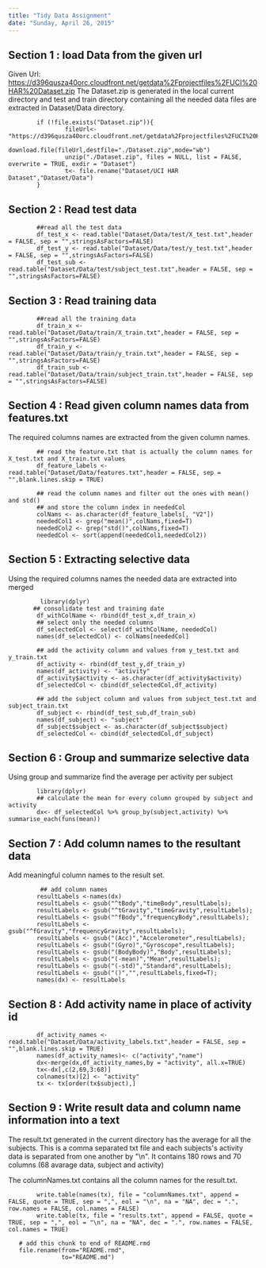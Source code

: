 ```yaml
---
title: "Tidy Data Assignment"
date: "Sunday, April 26, 2015"
---
```


## Section 1 : load Data from the given url 
Given Url: https://d396qusza40orc.cloudfront.net/getdata%2Fprojectfiles%2FUCI%20HAR%20Dataset.zip 
The Dataset.zip is generated in the local current directory and test and train directory containing all the needed data files are extracted in Dataset/Data directory.
```{r loadData,echo=TRUE}
        if (!file.exists("Dataset.zip")){
                fileUrl<-"https://d396qusza40orc.cloudfront.net/getdata%2Fprojectfiles%2FUCI%20HAR%20Dataset.zip"
                download.file(fileUrl,destfile="./Dataset.zip",mode="wb")              
                unzip("./Dataset.zip", files = NULL, list = FALSE, overwrite = TRUE, exdir = "Dataset")
                t<- file.rename("Dataset/UCI HAR Dataset","Dataset/Data")
        }
```

## Section 2 : Read test data
```{r readTestData,echo=TRUE}
        ##read all the test data
        df_test_x <- read.table("Dataset/Data/test/X_test.txt",header = FALSE, sep = "",stringsAsFactors=FALSE)
        df_test_y <- read.table("Dataset/Data/test/y_test.txt",header = FALSE, sep = "",stringsAsFactors=FALSE)
        df_test_sub <- read.table("Dataset/Data/test/subject_test.txt",header = FALSE, sep = "",stringsAsFactors=FALSE)
```

## Section 3 : Read training data
```{r readTrainData,echo=TRUE}
        ##read all the training data
        df_train_x <- read.table("Dataset/Data/train/X_train.txt",header = FALSE, sep = "",stringsAsFactors=FALSE)
        df_train_y <- read.table("Dataset/Data/train/y_train.txt",header = FALSE, sep = "",stringsAsFactors=FALSE)
        df_train_sub <- read.table("Dataset/Data/train/subject_train.txt",header = FALSE, sep = "",stringsAsFactors=FALSE)
```

## Section 4 : Read given column names data from features.txt 
The required columns names are extracted from the given column names.
```{r readcolumnNames,echo=TRUE}               
        ## read the feature.txt that is actually the column names for X_test.txt and X_train.txt values
        df_feature_labels <- read.table("Dataset/Data/features.txt",header = FALSE, sep = "",blank.lines.skip = TRUE)
        
        ## read the column names and filter out the ones with mean() and std() 
        ## and store the column index in neededCol
        colNams <- as.character(df_feature_labels[, "V2"])
        neededCol1 <- grep("mean()",colNams,fixed=T)
        neededCol2 <- grep("std()",colNams,fixed=T)
        neededCol <- sort(append(neededCol1,neededCol2))
```

## Section 5 : Extracting selective data 
Using the required columns names the needed data are extracted into merged
```{r extractAndMergetData,echo=TRUE, message=F, warning=F} 
         library(dplyr)
       ## consolidate test and training date
        df_withColName <- rbind(df_test_x,df_train_x)
        ## select only the needed columns
        df_selectedCol <- select(df_withColName, neededCol)
        names(df_selectedCol) <- colNams[neededCol]
 
        ## add the activity column and values from y_test.txt and y_train.txt
        df_activity <- rbind(df_test_y,df_train_y)
        names(df_activity) <- "activity"
        df_activity$activity <- as.character(df_activity$activity)
        df_selectedCol <- cbind(df_selectedCol,df_activity)

        ## add the subject column and values from subject_test.txt and subject_train.txt
        df_subject <- rbind(df_test_sub,df_train_sub)
        names(df_subject) <- "subject"
        df_subject$subject <- as.character(df_subject$subject)
        df_selectedCol <- cbind(df_selectedCol,df_subject)
```

## Section 6 : Group and summarize selective data 
Using group and summarize find the average per activity per subject
```{r groupAndSummarise,echo=TRUE, message=F, warning=F} 
        library(dplyr)
        ## calculate the mean for every column grouped by subject and activity
        dx<- df_selectedCol %>% group_by(subject,activity) %>% summarise_each(funs(mean))

```

## Section 7 : Add column names to the resultant data 
Add meaningful column names to the result set.
```{r addColumnNames,echo=TRUE} 
         ## add column names
        resultLabels <-names(dx)
        resultLabels <- gsub("^tBody","timeBody",resultLabels);
        resultLabels <- gsub("^tGravity","timeGravity",resultLabels);
        resultLabels <- gsub("^fBody","frequencyBody",resultLabels);
        resultLabels <- gsub("^fGravity","frequencyGravity",resultLabels);
        resultLabels <- gsub("(Acc)","Accelerometer",resultLabels);
        resultLabels <- gsub("(Gyro)","Gyroscope",resultLabels);
        resultLabels <- gsub("(BodyBody)","Body",resultLabels);
        resultLabels <- gsub("(-mean)","Mean",resultLabels);
        resultLabels <- gsub("(-std)","Standard",resultLabels);
        resultLabels <- gsub("()","",resultLabels,fixed=T);
        names(dx) <- resultLabels

```

## Section 8 : Add activity name in place of activity id 
```{r addactivityNames,echo=TRUE} 
        df_activity_names <- read.table("Dataset/Data/activity_labels.txt",header = FALSE, sep = "",blank.lines.skip = TRUE)
        names(df_activity_names)<- c("activity","name")
        dx<-merge(dx,df_activity_names,by = "activity", all.x=TRUE)
        tx<-dx[,c(2,69,3:68)]
        colnames(tx)[2] <- "activity"
        tx <- tx[order(tx$subject),]

```

## Section 9 : Write result data and column name information into a text 
The result.txt generated in the current directory has the average for all the subjects. This is a comma separated txt file and each subjects's activity data is separated from one another by "\\n". It contains 180 rows and 70 columns (68 avarage data, subject and activity)

The columnNames.txt contains all the column names for the result.txt.
```{r writeFiles,echo=TRUE}         
        write.table(names(tx), file = "columnNames.txt", append = FALSE, quote = TRUE, sep = ",", eol = "\n", na = "NA", dec = ".", row.names = FALSE, col.names = FALSE)
        write.table(tx, file = "results.txt", append = FALSE, quote = TRUE, sep = ",", eol = "\n", na = "NA", dec = ".", row.names = FALSE, col.names = TRUE)
```

```{r, include=FALSE}
   # add this chunk to end of README.rmd
   file.rename(from="README.rmd", 
               to="README.md")
```